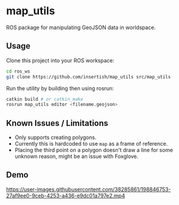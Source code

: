 # map_utils

ROS package for manipulating GeoJSON data in worldspace.

## Usage

Clone this project into your ROS workspace:

```bash
cd ros_ws
git clone https://github.com/insertish/map_utils src/map_utils
```

Run the utility by building then using rosrun:

```bash
catkin build # or catkin_make
rosrun map_utils editor <filename.geojson>
```

## Known Issues / Limitations

- Only supports creating polygons.
- Currently this is hardcoded to use `map` as a frame of reference.
- Placing the third point on a polygon doesn't draw a line for some unknown reason, might be an issue with Foxglove.

## Demo

https://user-images.githubusercontent.com/38285861/198846753-27af9ee0-9ceb-4253-a436-e9dc01a797e2.mp4
